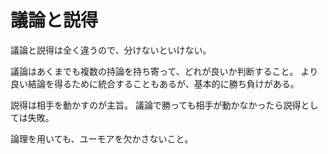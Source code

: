 # 議論と説得

議論と説得は全く違うので、分けないといけない。

議論はあくまでも複数の持論を持ち寄って、どれが良いか判断すること。
より良い結論を得るために統合することもあるが、基本的に勝ち負けがある。

説得は相手を動かすのが主旨。
議論で勝っても相手が動かなかったら説得としては失敗。

論理を用いても、ユーモアを欠かさないこと。
